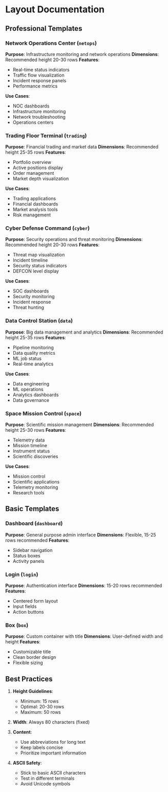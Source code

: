 # Layout Documentation

## Professional Templates

### Network Operations Center (`netops`)

**Purpose**: Infrastructure monitoring and network operations
**Dimensions**: Recommended height 20-30 rows
**Features**:
- Real-time status indicators
- Traffic flow visualization
- Incident response panels
- Performance metrics

**Use Cases**:
- NOC dashboards
- Infrastructure monitoring
- Network troubleshooting
- Operations centers

### Trading Floor Terminal (`trading`)

**Purpose**: Financial trading and market data
**Dimensions**: Recommended height 25-35 rows
**Features**:
- Portfolio overview
- Active positions display
- Order management
- Market depth visualization

**Use Cases**:
- Trading applications
- Financial dashboards
- Market analysis tools
- Risk management

### Cyber Defense Command (`cyber`)

**Purpose**: Security operations and threat monitoring
**Dimensions**: Recommended height 20-30 rows
**Features**:
- Threat map visualization
- Incident timeline
- Security status indicators
- DEFCON level display

**Use Cases**:
- SOC dashboards
- Security monitoring
- Incident response
- Threat hunting

### Data Control Station (`data`)

**Purpose**: Big data management and analytics
**Dimensions**: Recommended height 25-35 rows
**Features**:
- Pipeline monitoring
- Data quality metrics
- ML job status
- Real-time analytics

**Use Cases**:
- Data engineering
- ML operations
- Analytics dashboards
- Data governance

### Space Mission Control (`space`)

**Purpose**: Scientific mission management
**Dimensions**: Recommended height 25-30 rows
**Features**:
- Telemetry data
- Mission timeline
- Instrument status
- Scientific discoveries

**Use Cases**:
- Mission control
- Scientific applications
- Telemetry monitoring
- Research tools

## Basic Templates

### Dashboard (`dashboard`)

**Purpose**: General purpose admin interface
**Dimensions**: Flexible, 15-25 rows recommended
**Features**:
- Sidebar navigation
- Status boxes
- Activity panels

### Login (`login`)

**Purpose**: Authentication interface
**Dimensions**: 15-20 rows recommended
**Features**:
- Centered form layout
- Input fields
- Action buttons

### Box (`box`)

**Purpose**: Custom container with title
**Dimensions**: User-defined width and height
**Features**:
- Customizable title
- Clean border design
- Flexible sizing

## Best Practices

1. **Height Guidelines**:
   - Minimum: 15 rows
   - Optimal: 20-30 rows
   - Maximum: 50 rows

2. **Width**: Always 80 characters (fixed)

3. **Content**:
   - Use abbreviations for long text
   - Keep labels concise
   - Prioritize important information

4. **ASCII Safety**:
   - Stick to basic ASCII characters
   - Test in different terminals
   - Avoid Unicode symbols